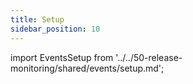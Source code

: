 ```yaml
---
title: Setup
sidebar_position: 10
---
```


import EventsSetup from '../../50-release-monitoring/shared/events/setup.md';

<EventsSetup />
